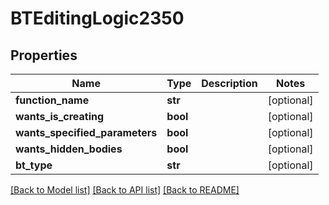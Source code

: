 # BTEditingLogic2350

## Properties
Name | Type | Description | Notes
------------ | ------------- | ------------- | -------------
**function_name** | **str** |  | [optional] 
**wants_is_creating** | **bool** |  | [optional] 
**wants_specified_parameters** | **bool** |  | [optional] 
**wants_hidden_bodies** | **bool** |  | [optional] 
**bt_type** | **str** |  | [optional] 

[[Back to Model list]](../README.md#documentation-for-models) [[Back to API list]](../README.md#documentation-for-api-endpoints) [[Back to README]](../README.md)


